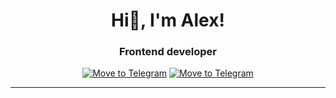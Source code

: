 <h1 align="center">Hi👋, I'm Alex!</h1> 
<h3 align="center">Frontend developer</h3>
<div align="center">
  <a href="https://t.me/sashapervykh"><img src="https://img.shields.io/badge/-telegram-26A5E4?style=for-the-badge&logo=Telegram&logoColor=white" alt="Move to Telegram"/></a>
  <a href="mailto:alekspervykh2230521@gmail.com" alt="Write to Gmail"/>
    <img src="https://img.shields.io/badge/-gmail-EA4335?style=for-the-badge&logo=Gmail&logoColor=white" alt="Move to Telegram"/>
  </a>
</div>
<hr />
